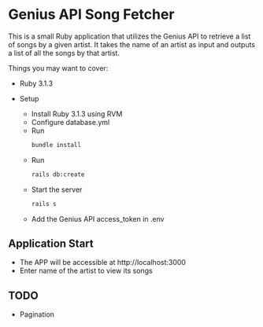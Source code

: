 # Genius API Song Fetcher

This is a small Ruby application that utilizes the Genius API to retrieve a list of songs by a given artist. It takes the name of an artist as input and outputs a list of all the songs by that artist.

Things you may want to cover:

* Ruby 3.1.3

* Setup
    * Install Ruby 3.1.3 using RVM
    * Configure database.yml
    * Run 
      ```bash
      bundle install
      ```
    * Run
      ```bash
      rails db:create
      ```
    * Start the server
      ```bash
      rails s
      ```
    * Add the Genius API access_token in .env
  
## Application Start
* The APP will be accessible at http://localhost:3000
* Enter name of the artist to view its songs


## TODO
* Pagination
